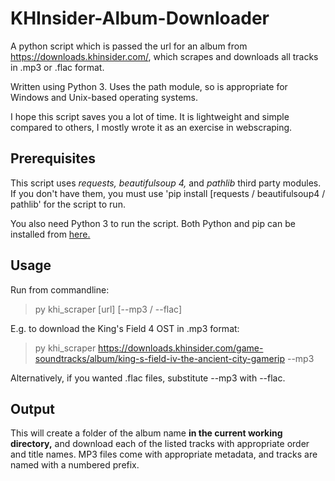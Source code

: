 # KHInsider-Album-Downloader
A python script which is passed the url for an album from https://downloads.khinsider.com/, which scrapes and downloads all tracks in .mp3 or .flac format.

Written using Python 3. Uses the path module, so is appropriate for Windows and Unix-based operating systems.

I hope this script saves you a lot of time. It is lightweight and simple compared to others, I mostly wrote it as an exercise in webscraping.
<h2>Prerequisites</h2>
This script uses <i>requests, beautifulsoup 4,</i> and <i>pathlib</i> third party modules.
If you don't have them, you must use 'pip install [requests / beautifulsoup4 / pathlib' for the script to run.

You also need Python 3 to run the script. Both Python and pip can be installed from [here.](https://www.python.org/downloads/)
<h2>Usage</h2>
Run from commandline:

> py khi_scraper [url] [--mp3 / --flac]

E.g. to download the King's Field 4 OST in .mp3 format:

> py khi_scraper https://downloads.khinsider.com/game-soundtracks/album/king-s-field-iv-the-ancient-city-gamerip --mp3

Alternatively, if you wanted .flac files, substitute --mp3 with --flac.

<h2>Output</h2>
This will create a folder of the album name <b>in the current working directory,</b> and download each of the listed tracks with appropriate order and title names. MP3 files come with appropriate metadata, and tracks are named with a numbered prefix.
